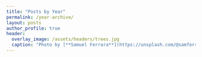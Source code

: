 ```yaml
---
title: "Posts by Year"
permalink: /year-archive/
layout: posts
author_profile: true
header:
  overlay_image: /assets/headers/trees.jpg
  caption: "Photo by [**Samuel Ferrara**](https://unsplash.com/@samferrara) on [**Unsplash**](https://unsplash.com/photos/iecJiKe_RNg)"
---
```

